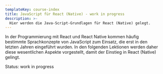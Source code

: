 ```yaml
---
templateKey: course-index
title: JavaScript für React (Native) - work in progress
description: >-
  Hier werden die Java-Script-Grundlagen für React (Native) gelegt.
---
```


In der Programmierung mit React und React Native kommen häufig bestimmte Sprachkonzepte von JavaScript zum Einsatz, die erst in den letzten Jahren eingeführt wurden. In den folgenden Lektionen werden daher diese wesentlichen Aspekte vorgestellt, damit der Einstieg in React (Native) gelingt.

Status: work in progress
